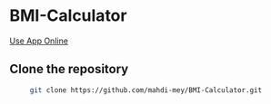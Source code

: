 # BMI-Calculator

[Use App Online](https://mahdi-mey.github.io/BMI-Calculator/)

## Clone the repository
```bash
     git clone https://github.com/mahdi-mey/BMI-Calculator.git
```
